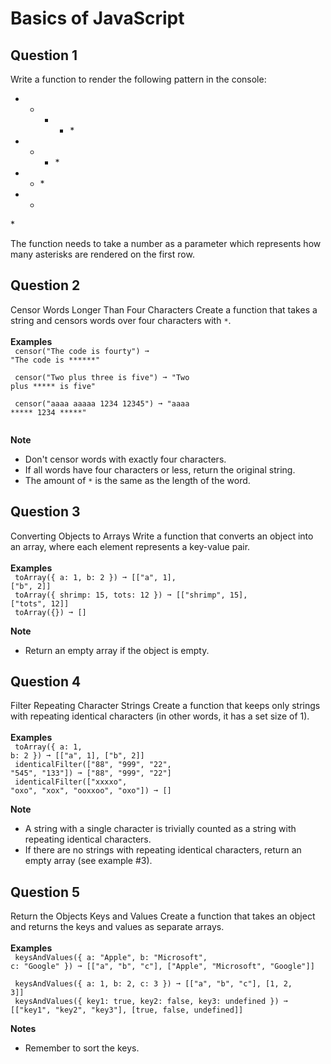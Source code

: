 # Basics of JavaScript

## Question 1

Write a function to render the following pattern in the console:
<br/>
* * * * *<br/>
* * * *<br/>
* * *<br/>
* * <br/>
*<br/>

The function needs to take a number as a parameter which represents how many asterisks are rendered on the first row.

## Question 2

Censor Words Longer Than Four Characters
Create a function that takes a string and censors words over four characters with `*`.
<br/>
<br/>
<b>Examples</b>
<br/>
<code>
censor("The code is fourty") ➞ "The code is ******"<br/><br/>
censor("Two plus three is five") ➞ "Two plus ***** is five"<br/><br/>
censor("aaaa aaaaa 1234 12345") ➞ "aaaa ***** 1234 *****"<br/><br/>
</code>
<br/>
<b>Note</b>
- Don't censor words with exactly four characters.
- If all words have four characters or less, return the original string.
- The amount of `*` is the same as the length of the word.

## Question 3

Converting Objects to Arrays
Write a function that converts an object into an array, where each element represents a key-value pair.
<br/>
<br/>
<b>Examples</b>
<br/>
<code>
toArray({ a: 1, b: 2 }) ➞ [["a", 1], ["b", 2]]
<br/>
toArray({ shrimp: 15, tots: 12 }) ➞ [["shrimp", 15], ["tots", 12]]<br/>
toArray({}) ➞ []<br/>
</code>
<br/>
<b>Note</b>
- Return an empty array if the object is empty.

## Question 4

Filter Repeating Character Strings
Create a function that keeps only strings with repeating identical characters (in other words, it has a set size of 1).
<br/>
<br/>
<b>Examples</b>
<br/>
<code>
toArray({ a: 1, b: 2 }) ➞ [["a", 1], ["b", 2]]
<br/>
identicalFilter(["88", "999", "22", "545", "133"]) 
➞ ["88", "999", "22"]<br/>
identicalFilter(["xxxxo", "oxo", "xox", "ooxxoo", "oxo"]) 
➞ []<br/>
</code>
<br/>
<b>Note</b>
- A string with a single character is trivially counted as a string with repeating identical characters.
- If there are no strings with repeating identical characters, return an empty array (see example #3).

## Question 5

Return the Objects Keys and Values
Create a function that takes an object and returns the keys and values as separate arrays.
<br/>
<br/>
<b>Examples</b>
<br/>
<code>
keysAndValues({ a: "Apple", b: "Microsoft", c: "Google" })
➞ [["a", "b", "c"], ["Apple", "Microsoft", "Google"]]
<br/>
keysAndValues({ a: 1, b: 2, c: 3 })
➞ [["a", "b", "c"], [1, 2, 3]]<br/>
keysAndValues({ key1: true, key2: false, key3: undefined })
➞ [["key1", "key2", "key3"], [true, false, undefined]]
<br/>
</code>
<br/>
<b>Notes</b>
- Remember to sort the keys.
